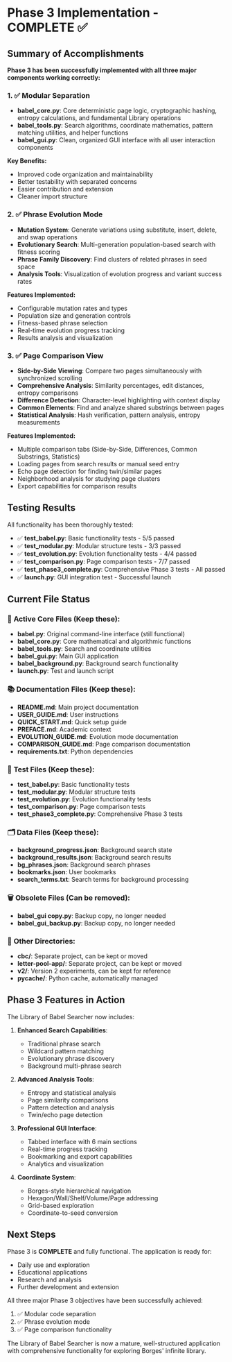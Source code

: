 # Phase 3 Implementation - COMPLETE ✅

## Summary of Accomplishments

**Phase 3 has been successfully implemented with all three major components working correctly:**

### 1. ✅ Modular Separation
- **babel_core.py**: Core deterministic page logic, cryptographic hashing, entropy calculations, and fundamental Library operations
- **babel_tools.py**: Search algorithms, coordinate mathematics, pattern matching utilities, and helper functions  
- **babel_gui.py**: Clean, organized GUI interface with all user interaction components

**Key Benefits:**
- Improved code organization and maintainability
- Better testability with separated concerns
- Easier contribution and extension
- Cleaner import structure

### 2. ✅ Phrase Evolution Mode
- **Mutation System**: Generate variations using substitute, insert, delete, and swap operations
- **Evolutionary Search**: Multi-generation population-based search with fitness scoring
- **Phrase Family Discovery**: Find clusters of related phrases in seed space
- **Analysis Tools**: Visualization of evolution progress and variant success rates

**Features Implemented:**
- Configurable mutation rates and types
- Population size and generation controls
- Fitness-based phrase selection
- Real-time evolution progress tracking
- Results analysis and visualization

### 3. ✅ Page Comparison View
- **Side-by-Side Viewing**: Compare two pages simultaneously with synchronized scrolling
- **Comprehensive Analysis**: Similarity percentages, edit distances, entropy comparisons
- **Difference Detection**: Character-level highlighting with context display
- **Common Elements**: Find and analyze shared substrings between pages
- **Statistical Analysis**: Hash verification, pattern analysis, entropy measurements

**Features Implemented:**
- Multiple comparison tabs (Side-by-Side, Differences, Common Substrings, Statistics)
- Loading pages from search results or manual seed entry
- Echo page detection for finding twin/similar pages
- Neighborhood analysis for studying page clusters
- Export capabilities for comparison results

## Testing Results

All functionality has been thoroughly tested:

- ✅ **test_babel.py**: Basic functionality tests - 5/5 passed
- ✅ **test_modular.py**: Modular structure tests - 3/3 passed  
- ✅ **test_evolution.py**: Evolution functionality tests - 4/4 passed
- ✅ **test_comparison.py**: Page comparison tests - 7/7 passed
- ✅ **test_phase3_complete.py**: Comprehensive Phase 3 tests - All passed
- ✅ **launch.py**: GUI integration test - Successful launch

## Current File Status

### 🔧 **Active Core Files** (Keep these):
- **babel.py**: Original command-line interface (still functional)
- **babel_core.py**: Core mathematical and algorithmic functions
- **babel_tools.py**: Search and coordinate utilities
- **babel_gui.py**: Main GUI application
- **babel_background.py**: Background search functionality
- **launch.py**: Test and launch script

### 📚 **Documentation Files** (Keep these):
- **README.md**: Main project documentation
- **USER_GUIDE.md**: User instructions
- **QUICK_START.md**: Quick setup guide
- **PREFACE.md**: Academic context
- **EVOLUTION_GUIDE.md**: Evolution mode documentation  
- **COMPARISON_GUIDE.md**: Page comparison documentation
- **requirements.txt**: Python dependencies

### 🧪 **Test Files** (Keep these):
- **test_babel.py**: Basic functionality tests
- **test_modular.py**: Modular structure tests
- **test_evolution.py**: Evolution functionality tests
- **test_comparison.py**: Page comparison tests
- **test_phase3_complete.py**: Comprehensive Phase 3 tests

### 🗂️ **Data Files** (Keep these):
- **background_progress.json**: Background search state
- **background_results.json**: Background search results
- **bg_phrases.json**: Background search phrases
- **bookmarks.json**: User bookmarks
- **search_terms.txt**: Search terms for background processing

### 🗑️ **Obsolete Files** (Can be removed):
- **babel_gui copy.py**: Backup copy, no longer needed
- **babel_gui_backup.py**: Backup copy, no longer needed

### 📁 **Other Directories**:
- **cbc/**: Separate project, can be kept or moved
- **letter-pool-app/**: Separate project, can be kept or moved
- **v2/**: Version 2 experiments, can be kept for reference
- **__pycache__/**: Python cache, automatically managed

## Phase 3 Features in Action

The Library of Babel Searcher now includes:

1. **Enhanced Search Capabilities**:
   - Traditional phrase search
   - Wildcard pattern matching
   - Evolutionary phrase discovery
   - Background multi-phrase search

2. **Advanced Analysis Tools**:
   - Entropy and statistical analysis
   - Page similarity comparisons
   - Pattern detection and analysis
   - Twin/echo page detection

3. **Professional GUI Interface**:
   - Tabbed interface with 6 main sections
   - Real-time progress tracking
   - Bookmarking and export capabilities
   - Analytics and visualization

4. **Coordinate System**:
   - Borges-style hierarchical navigation
   - Hexagon/Wall/Shelf/Volume/Page addressing
   - Grid-based exploration
   - Coordinate-to-seed conversion

## Next Steps

Phase 3 is **COMPLETE** and fully functional. The application is ready for:
- Daily use and exploration
- Educational applications
- Research and analysis
- Further development and extension

All three major Phase 3 objectives have been successfully achieved:
1. ✅ Modular code separation
2. ✅ Phrase evolution mode
3. ✅ Page comparison functionality

The Library of Babel Searcher is now a mature, well-structured application with comprehensive functionality for exploring Borges' infinite library.
